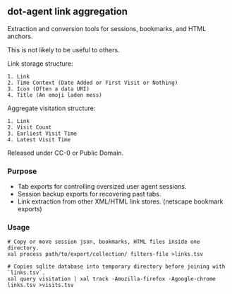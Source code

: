 ## dot-agent link aggregation

Extraction and conversion tools for sessions, bookmarks, and HTML anchors.

This is not likely to be useful to others.

Link storage structure:

	1. Link
	2. Time Context (Date Added or First Visit or Nothing)
	3. Icon (Often a data URI)
	4. Title (An emoji laden mess)

Aggregate visitation structure:

	1. Link
	2. Visit Count
	3. Earliest Visit Time
	4. Latest Visit Time

Released under CC-0 or Public Domain.

### Purpose

- Tab exports for controlling oversized user agent sessions.
- Session backup exports for recovering past tabs.
- Link extraction from other XML/HTML link stores. (netscape bookmark exports)

### Usage

```shell
# Copy or move session json, bookmarks, HTML files inside one directory.
xal process path/to/export/collection/ filters-file >links.tsv

# Copies sqlite database into temporary directory before joining with `links.tsv`.
xal query visitation | xal track -Amozilla-firefox -Agoogle-chrome links.tsv >visits.tsv
```
